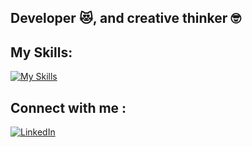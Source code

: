 
<!--
**SushmaKewat/SushmaKewat** is a ✨ _special_ ✨ repository because its `README.md` (this file) appears on your GitHub profile.

Here are some ideas to get you started:

- 🔭 I’m currently working on ...
- 🌱 I’m currently learning ...
- 👯 I’m looking to collaborate on ...
- 🤔 I’m looking for help with ...
- 💬 Ask me about ...
- 📫 How to reach me: ...
- 😄 Pronouns: ...
- ⚡ Fun fact: ...
-->
## Developer :heart_eyes_cat:, and creative thinker :nerd_face:

## My Skills:
[![My Skills](https://skillicons.dev/icons?i=js,ts,html,css,tailwind,react,django,java,c,nodejs,express,git,github,mongodb,mysql,netlify,py,r,vscode,supabase,vercel,vite)](https://skillicons.dev)

<!--
## My Skills( In a more fun way ):
<img src="https://github.com/user-attachments/assets/902d77e1-bf48-4d90-98bf-42f76e95457b" width=700 height=700/>
-->

## Connect with me : 
[![LinkedIn](https://skillicons.dev/icons?i=linkedin)](https://www.linkedin.com/in/sushma-kewat/)
